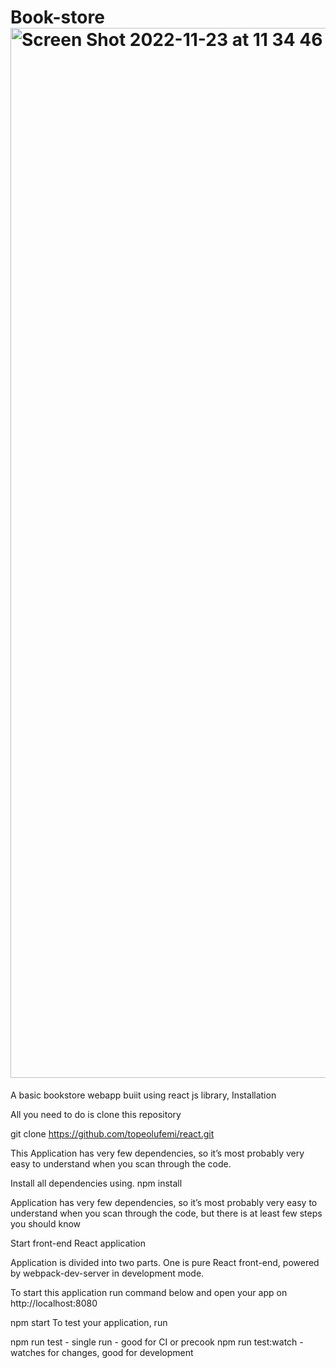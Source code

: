 # Book-store<img width="1680" alt="Screen Shot 2022-11-23 at 11 34 46 PM" src="https://user-images.githubusercontent.com/63447639/203657482-973c3c42-1b06-4cde-bd94-3475401af6fe.png">
A basic bookstore webapp buiit using react js library,
Installation

All you need to do is clone this repository

git clone https://github.com/topeolufemi/react.git

This Application has very few dependencies, so it’s most probably very easy to understand when you scan through the code.

Install all dependencies using.
npm install

Application has very few dependencies, so it’s most probably very easy to understand when you scan through the code, but there is at least few steps you should know

Start front-end React application

Application is divided into two parts. One is pure React front-end, powered by webpack-dev-server in development mode.

To start this application run command below and open your app on http://localhost:8080

npm start
To test your application, run

npm run test - single run - good for CI or precook
npm run test:watch - watches for changes, good for development
